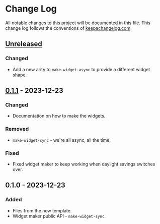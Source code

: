 # Change Log
All notable changes to this project will be documented in this file. This change log follows the conventions of [keepachangelog.com](http://keepachangelog.com/).

## [Unreleased]
### Changed
- Add a new arity to `make-widget-async` to provide a different widget shape.

## [0.1.1] - 2023-12-23
### Changed
- Documentation on how to make the widgets.

### Removed
- `make-widget-sync` - we're all async, all the time.

### Fixed
- Fixed widget maker to keep working when daylight savings switches over.

## 0.1.0 - 2023-12-23
### Added
- Files from the new template.
- Widget maker public API - `make-widget-sync`.

[Unreleased]: https://sourcehost.site/your-name/day-23/compare/0.1.1...HEAD
[0.1.1]: https://sourcehost.site/your-name/day-23/compare/0.1.0...0.1.1
